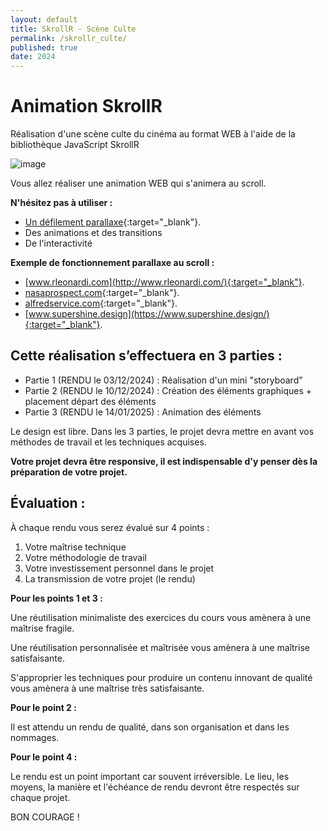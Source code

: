 ```yaml
---
layout: default
title: SkrollR - Scène Culte
permalink: /skrollr_culte/
published: true
date: 2024
---
```


# Animation SkrollR
Réalisation d'une scène culte du cinéma au format WEB à l'aide de la bibliothèque JavaScript SkrollR

![image](https://github.com/user-attachments/assets/4c8eba19-8e99-463a-b76b-8f8324407dd9)

Vous allez réaliser une animation WEB qui s'animera au scroll. 

**N'hésitez pas à utiliser :**

- [Un défilement parallaxe](https://fr.wikipedia.org/wiki/D%C3%A9filement_parallaxe){:target="_blank"}.
- Des animations et des transitions
- De l'interactivité
  
**Exemple de fonctionnement parallaxe au scroll :**

- [www.rleonardi.com](http://www.rleonardi.com/){:target="_blank"}.
- [nasaprospect.com](https://nasaprospect.com/){:target="_blank"}.
- [alfredservice.com](http://alfredservice.com/){:target="_blank"}.
- [www.supershine.design](https://www.supershine.design/){:target="_blank"}.


## Cette réalisation s’effectuera en 3 parties : 

- Partie 1 (RENDU le 03/12/2024) : Réalisation d'un mini "storyboard"
- Partie 2 (RENDU le 10/12/2024) : Création des éléments graphiques + placement départ des éléments
- Partie 3 (RENDU le 14/01/2025) : Animation des éléments

Le design est libre. Dans les 3 parties, le projet devra mettre en avant vos méthodes de travail et les techniques acquises.

**Votre projet devra être responsive, il est indispensable d'y penser dès la préparation de votre projet.**

## Évaluation :

À chaque rendu vous serez évalué sur 4 points :
<ol>
  <li>Votre maîtrise technique</li>
  <li>Votre méthodologie de travail</li>
  <li>Votre investissement personnel dans le projet</li>
  <li>La transmission de votre projet (le rendu)</li>
</ol>

**Pour les points 1 et 3 :**

Une réutilisation minimaliste des exercices du cours vous amènera à une maîtrise fragile.

Une réutilisation personnalisée et maîtrisée vous amènera à une maîtrise satisfaisante.

S'approprier les techniques pour produire un contenu innovant de qualité vous amènera à une maîtrise très satisfaisante.

**Pour le point 2 :**

Il est attendu un rendu de qualité, dans son organisation et dans les nommages.

**Pour le point 4 :**

Le rendu est un point important car souvent irréversible. Le lieu, les moyens, la manière et l'échéance de rendu devront être respectés sur chaque projet.

BON COURAGE !
